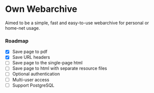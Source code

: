 # Own Webarchive

Aimed to be a simple, fast and easy-to-use webarchive for personal or home-net usage.

### Roadmap

- [x] Save page to pdf 
- [x] Save URL headers
- [ ] Save page to the single-page html
- [ ] Save page to html with separate resource files
- [ ] Optional authentication
- [ ] Multi-user access
- [ ] Support PostgreSQL
